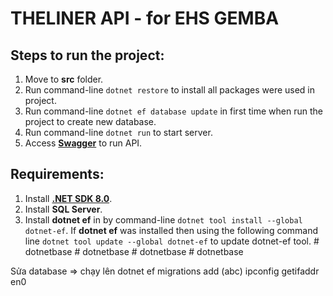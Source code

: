 # THELINER API - for EHS GEMBA

## Steps to run the project:

1. Move to **src** folder.
2. Run command-line `dotnet restore` to install all packages were used in project.
3. Run command-line `dotnet ef database update` in first time when run the project to create new database.
4. Run command-line `dotnet run` to start server.
5. Access [**Swagger**](http://localhost:5000/swagger/index.html) to run API.

## Requirements:

1. Install [**.NET SDK 8.0**](https://dotnet.microsoft.com/download).
2. Install **SQL Server**.
3. Install **dotnet ef** in by command-line `dotnet tool install --global dotnet-ef`.
   If **dotnet ef** was installed then using the following command line `dotnet tool update --global dotnet-ef` to update dotnet-ef tool.
   #   d o t n e t b a s e 
    
    #   d o t n e t b a s e 
    
    #   d o t n e t b a s e 
    
    #   d o t n e t b a s e 
    
    

Sửa database => chạy lên dotnet ef migrations add (abc)
ipconfig getifaddr en0
